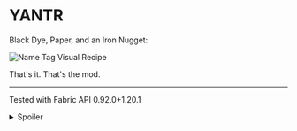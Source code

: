 # YANTR

Black Dye, Paper, and an Iron Nugget:

![Name Tag Visual Recipe](https://cdn.modrinth.com/data/vlH4QiZo/images/19a692ce08cdde222fc60a9d2306efccf9c85fd7.png)

That's it. That's the mod.

---

Tested with Fabric API 0.92.0+1.20.1

<details>
<summary>Spoiler</summary>
This mod is provided "as is". It should technically work on all 1.20.X 
versions of the game. I am not planning to update/backport this mod to a
 different version of Minecraft. You're free to do so yourself, however.
</details>




